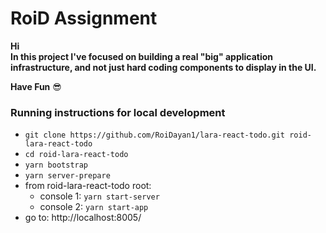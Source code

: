 # RoiD Assignment

**Hi\
In this project I've focused on building a real "big" application infrastructure,
and not just hard coding components to display in the UI.**

**Have Fun** 😎

### Running instructions for local development
* `git clone https://github.com/RoiDayan1/lara-react-todo.git roid-lara-react-todo`
* `cd roid-lara-react-todo`
* `yarn bootstrap`
* `yarn server-prepare`
* from roid-lara-react-todo root:
  * console 1: `yarn start-server`
  * console 2: `yarn start-app`
* go to: http://localhost:8005/

